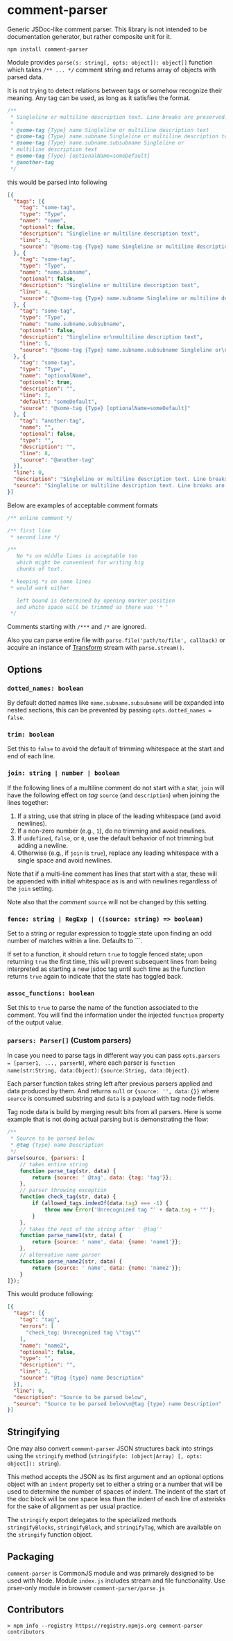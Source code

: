 # comment-parser

Generic JSDoc-like comment parser. This library is not intended to be documentation generator, but rather composite unit for it.

`npm install comment-parser`

Module provides `parse(s: string[, opts: object]): object[]` function which takes `/** ... */` comment string and returns array  of objects with parsed data.

It is not trying to detect relations between tags or somehow recognize their meaning. Any tag can be used, as long as it satisfies the format.

```javascript
/**
 * Singleline or multiline description text. Line breaks are preserved.
 *
 * @some-tag {Type} name Singleline or multiline description text
 * @some-tag {Type} name.subname Singleline or multiline description text
 * @some-tag {Type} name.subname.subsubname Singleline or
 * multiline description text
 * @some-tag {Type} [optionalName=someDefault]
 * @another-tag
 */
```

this would be parsed into following

```json
[{
  "tags": [{
    "tag": "some-tag",
    "type": "Type",
    "name": "name",
    "optional": false,
    "description": "Singleline or multiline description text",
    "line": 3,
    "source": "@some-tag {Type} name Singleline or multiline description text"
  }, {
    "tag": "some-tag",
    "type": "Type",
    "name": "name.subname",
    "optional": false,
    "description": "Singleline or multiline description text",
    "line": 4,
    "source": "@some-tag {Type} name.subname Singleline or multiline description text"
  }, {
    "tag": "some-tag",
    "type": "Type",
    "name": "name.subname.subsubname",
    "optional": false,
    "description": "Singleline or\nmultiline description text",
    "line": 5,
    "source": "@some-tag {Type} name.subname.subsubname Singleline or\nmultiline description text"
  }, {
    "tag": "some-tag",
    "type": "Type",
    "name": "optionalName",
    "optional": true,
    "description": "",
    "line": 7,
    "default": "someDefault",
    "source": "@some-tag {Type} [optionalName=someDefault]"
  }, {
    "tag": "another-tag",
    "name": "",
    "optional": false,
    "type": "",
    "description": "",
    "line": 8,
    "source": "@another-tag"
  }],
  "line": 0,
  "description": "Singleline or multiline description text. Line breaks are preserved.",
  "source": "Singleline or multiline description text. Line breaks are preserved.\n\n@some-tag {Type} name Singleline or multiline description text\n@some-tag {Type} name.subname Singleline or multiline description text\n@some-tag {Type} name.subname.subsubname Singleline or\nmultiline description text\n@another-tag"
}]
```

Below are examples of acceptable comment formats

```javascript
/** online comment */

/** first line
 * second line */

/**
   No *s on middle lines is acceptable too
   which might be convenient for writing big
   chunks of text.

 * keeping *s on some lines
 * would work either

   left bound is determined by opening marker position
   and white space will be trimmed as there was '* '
 */

```

Comments starting with `/***` and `/*` are ignored.

Also you can parse entire file with `parse.file('path/to/file', callback)` or acquire an instance of [Transform](http://nodejs.org/api/stream.html#stream_class_stream_transform) stream with `parse.stream()`.

## Options

### `dotted_names: boolean`

By default dotted names like `name.subname.subsubname` will be expanded into
nested sections, this can be prevented by passing `opts.dotted_names = false`.

### `trim: boolean`

Set this to `false` to avoid the default of trimming whitespace at the start and
end of each line.

### `join: string | number | boolean`

If the following lines of a multiline comment do not start with a star, `join` will have the following effect on *tag* `source` (and `description`) when joining the lines together:

1. If a string, use that string in place of the leading whitespace (and avoid newlines).
2. If a non-zero number (e.g., `1`), do no trimming and avoid newlines.
3. If `undefined`, `false`, or `0`, use the default behavior of not trimming
    but adding a newline.
4. Otherwise (e.g., if `join` is `true`), replace any leading whitespace with a single space and avoid newlines.

Note that if a multi-line comment has lines that start with a star, these will
be appended with initial whitespace as is and with newlines regardless of the
`join` setting.

Note also that the *comment* `source` will not be changed by this setting.

### `fence: string | RegExp | ((source: string) => boolean)`

Set to a string or regular expression to toggle state upon finding an
odd number of matches within a line. Defaults to \`\`\`.

If set to a function, it should return `true` to toggle fenced state;
upon returning `true` the first time, this will prevent subsequent lines
from being interpreted as starting a new jsdoc tag until such time as the
function returns `true` again to indicate that the state has toggled
back.

### `assoc_functions: boolean`

Set this to `true` to parse the name of the function associated to the comment.
You will find the information under the injected `function` property of the output value.

### `parsers: Parser[]` (Custom parsers)

In case you need to parse tags in different way you can pass `opts.parsers = [parser1, ..., parserN]`, where each parser is `function name(str:String, data:Object):{source:String, data:Object}`.

Each parser function takes string left after previous parsers applied and data produced by them. And returns `null` or `{source: '', data:{}}` where `source` is consumed substring and `data` is a payload with tag node fields.

Tag node data is build by merging result bits from all parsers. Here is some example that is not doing actual parsing but is demonstrating the flow:

```javascript
/**
 * Source to be parsed below
 * @tag {type} name Description
 */
parse(source, {parsers: [
	// takes entire string
	function parse_tag(str, data) {
		return {source: ' @tag', data: {tag: 'tag'}};
	},
	// parser throwing exception
	function check_tag(str, data) {
		if (allowed_tags.indexOf(data.tag) === -1) {
			throw new Error('Unrecognized tag "' + data.tag + '"');
		}
	},
	// takes the rest of the string after ' @tag''
	function parse_name1(str, data) {
		return {source: ' name', data: {name: 'name1'}};
	},
	// alternative name parser
	function parse_name2(str, data) {
		return {source: ' name', data: {name: 'name2'}};
	}
]});
```

This would produce following:

```json
[{
  "tags": [{
    "tag": "tag",
    "errors": [
      "check_tag: Unrecognized tag \"tag\""
    ],
    "name": "name2",
    "optional": false,
    "type": "",
    "description": "",
    "line": 2,
    "source": "@tag {type} name Description"
  }],
  "line": 0,
  "description": "Source to be parsed below",
  "source": "Source to be parsed below\n@tag {type} name Description"
}]
```

## Stringifying

One may also convert `comment-parser` JSON structures back into strings using
the `stringify` method (`stringify(o: (object|Array) [, opts: object]): string`).

This method accepts the JSON as its first argument and an optional options
object with an `indent` property set to either a string or a number that
will be used to determine the number of spaces of indent. The indent of the
start of the doc block will be one space less than the indent of each line of
asterisks for the sake of alignment as per usual practice.

The `stringify` export delegates to the specialized methods `stringifyBlocks`,
`stringifyBlock`, and `stringifyTag`, which are available on the `stringify`
function object.

## Packaging

`comment-parser` is CommonJS module and was primarely designed to be used with Node. Module `index.js` includes stream and file functionality. Use prser-only module in browser `comment-parser/parse.js`

## Contributors

```
> npm info --registry https://registry.npmjs.org comment-parser contributors
```
